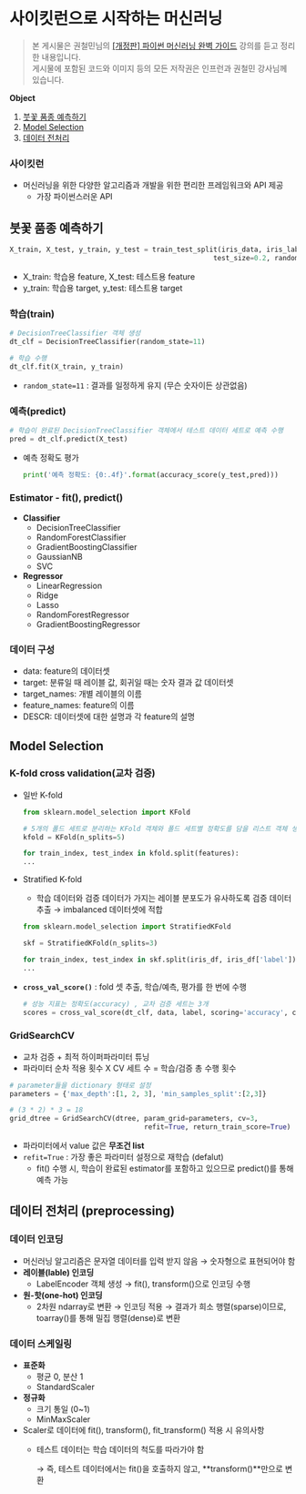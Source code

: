 # 사이킷런으로 시작하는 머신러닝
> 본 게시물은 권철민님의 [[개정판] 파이썬 머신러닝 완벽 가이드](https://www.inflearn.com/course/%ED%8C%8C%EC%9D%B4%EC%8D%AC-%EB%A8%B8%EC%8B%A0%EB%9F%AC%EB%8B%9D-%EC%99%84%EB%B2%BD%EA%B0%80%EC%9D%B4%EB%93%9C/dashboard) 강의를 듣고 정리한 내용입니다.  
게시물에 포함된 코드와 이미지 등의 모든 저작권은 인프런과 권철민 강사님께 있습니다.

**Object**
1. [붓꽃 품종 예측하기](#붓꽃-품종-예측하기)
2. [Model Selection](#model-selection)
3. [데이터 전처리](#데이터-전처리-preprocessing)

### 사이킷런
- 머신러닝을 위한 다양한 알고리즘과 개발을 위한 편리한 프레임워크와 API 제공
  - 가장 파이썬스러운 API

## 붓꽃 품종 예측하기

```python
X_train, X_test, y_train, y_test = train_test_split(iris_data, iris_label,
                                                  test_size=0.2, random_state=11)
```

- X_train: 학습용 feature, X_test: 테스트용 feature
- y_train: 학습용 target, y_test: 테스트용 target

### 학습(train)

```python
# DecisionTreeClassifier 객체 생성 
dt_clf = DecisionTreeClassifier(random_state=11)

# 학습 수행 
dt_clf.fit(X_train, y_train)
```

- `random_state=11` : 결과를 일정하게 유지 (무슨 숫자이든 상관없음)

### 예측(predict)

```python
# 학습이 완료된 DecisionTreeClassifier 객체에서 테스트 데이터 세트로 예측 수행
pred = dt_clf.predict(X_test)
```

- 예측 정확도 평가
    
    ```python
    print('예측 정확도: {0:.4f}'.format(accuracy_score(y_test,pred)))
    ```
    

### Estimator - fit(), predict()

- **Classifier**
    - DecisionTreeClassifier
    - RandomForestClassifier
    - GradientBoostingClassifier
    - GaussianNB
    - SVC
- **Regressor**
    - LinearRegression
    - Ridge
    - Lasso
    - RandomForestRegressor
    - GradientBoostingRegressor

### 데이터 구성

- data: feature의 데이터셋
- target: 분류일 때 레이블 값, 회귀일 때는 숫자 결과 값 데이터셋
- target_names: 개별 레이블의 이름
- feature_names: feature의 이름
- DESCR: 데이터셋에 대한 설명과 각 feature의 설명

## Model Selection

### K-fold cross validation(교차 검증)

- 일반 K-fold
    
    ```python
    from sklearn.model_selection import KFold
    
    # 5개의 폴드 세트로 분리하는 KFold 객체와 폴드 세트별 정확도를 담을 리스트 객체 생성.
    kfold = KFold(n_splits=5)
    
    for train_index, test_index in kfold.split(features): 
    ...
    ```
    
- Stratified K-fold
    - 학습 데이터와 검증 데이터가 가지는 레이블 분포도가 유사하도록 검증 데이터 추출 → imbalanced 데이터셋에 적합
    
    ```python
    from sklearn.model_selection import StratifiedKFold
    
    skf = StratifiedKFold(n_splits=3)
    
    for train_index, test_index in skf.split(iris_df, iris_df['label']):
    ...
    ```
    
- **`cross_val_score()`** : fold 셋 추출, 학습/예측, 평가를 한 번에 수행
    
    ```python
    # 성능 지표는 정확도(accuracy) , 교차 검증 세트는 3개 
    scores = cross_val_score(dt_clf, data, label, scoring='accuracy', cv=3)
    ```
    

### GridSearchCV

- 교차 검증 + 최적 하이퍼파라미터 튜닝
- 파라미터 순차 적용 횟수 X CV 세트 수 = 학습/검증 총 수행 횟수

```python
# parameter들을 dictionary 형태로 설정
parameters = {'max_depth':[1, 2, 3], 'min_samples_split':[2,3]}

# (3 * 2) * 3 = 18
grid_dtree = GridSearchCV(dtree, param_grid=parameters, cv=3,
                                 refit=True, return_train_score=True)
```

- 파라미터에서 value 값은 **무조건 list**
- `refit=True` : 가장 좋은 파라미터 설정으로 재학습 (defalut)
    - fit() 수행 시, 학습이 완료된 estimator를 포함하고 있으므로 predict()를 통해 예측 가능

## 데이터 전처리 (preprocessing)

### 데이터 인코딩

- 머신러닝 알고리즘은 문자열 데이터를 입력 받지 않음 → 숫자형으로 표현되어야 함
- **레이블(lable) 인코딩**
    - LabelEncoder 객체 생성 → fit(), transform()으로 인코딩 수행
- **원-핫(one-hot) 인코딩**
    - 2차원 ndarray로 변환 → 인코딩 적용 → 결과가 희소 행렬(sparse)이므로, toarray()를 통해 밀집 행렬(dense)로 변환

### 데이터 스케일링

- **표준화**
    - 평균 0, 분산 1
    - StandardScaler
- **정규화**
    - 크기 통일 (0~1)
    - MinMaxScaler
- Scaler로 데이터에 fit(), transform(), fit_transform() 적용 시 유의사항
    - 테스트 데이터는 학습 데이터의 척도를 따라가야 함
        
        → 즉, 테스트 데이터에서는 fit()을 호출하지 않고, **transform()**만으로 변환